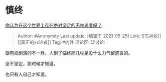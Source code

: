 # 慎终
[你认为在这个世界上存在绝对坚定的无神论者吗？](https://www.zhihu.com/question/405098900/answer/1345131821)

> Author: #Anonymity
> Last update: [编辑于 2021-05-25]
> Link: [[无神论]] [[真正的xx论者]]
> Tag: #内外
> 评论区:
> 泛讨论:

跟电视剧演的不一样，人到了临终那几秒是没什么力气留遗言的。

坚不坚定，那时候才知道，

也只有人自己才知道。
